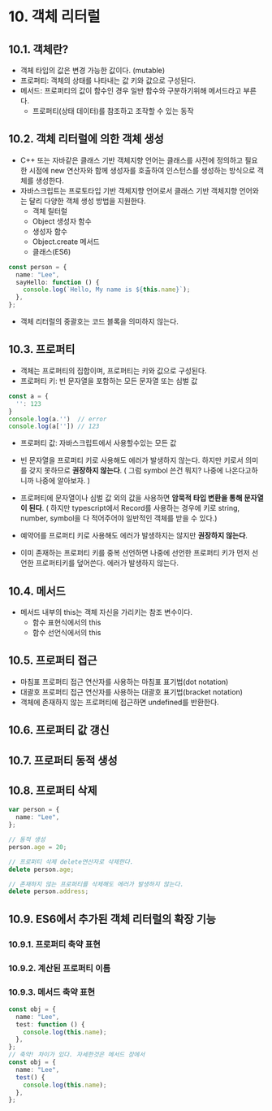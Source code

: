# 10. 객체 리터럴

## 10.1. 객체란?

- 객체 타입의 값은 변경 가능한 값이다. (mutable)
- 프로퍼티: 객체의 상태를 나타내는 값 키와 값으로 구성된다.
- 메서드: 프로퍼티의 값이 함수인 경우 일반 함수와 구분하기위해 메서드라고 부른다.
  - 프로퍼티(상태 데이터)를 참조하고 조작할 수 있는 동작

## 10.2. 객체 리터럴에 의한 객체 생성

- C++ 또는 자바같은 클래스 기반 객체지향 언어는 클래스를 사전에 정의하고 필요한 시점에 new 연산자와 함께 생성자를 호출하여 인스턴스를 생성하는 방식으로 객체를 생성한다.
- 자바스크립트는 프로토타입 기반 객체지향 언어로서 클래스 기반 객체지향 언어와는 달리 다양한 객체 생성 방법을 지원한다.
  - 객체 릴터럴
  - Object 생성자 함수
  - 생성자 함수
  - Object.create 메서드
  - 클래스(ES6)

```ts
const person = {
  name: "Lee",
  sayHello: function () {
    console.log(`Hello, My name is ${this.name}`);
  },
};
```

- 객체 리터럴의 중괄호는 코드 블록을 의미하지 않는다.

## 10.3. 프로퍼티

- 객체는 프로퍼티의 집합이며, 프로퍼티는 키와 값으로 구성된다.
- 프로퍼티 키: 빈 문자열을 포함하는 모든 문자열 또는 심벌 값

```ts
const a = {
  '': 123
}
console.log(a.'')  // error
console.log(a['']) // 123
```

- 프로퍼티 값: 자바스크립트에서 사용할수있는 모든 값

- 빈 문자열을 프로퍼티 키로 사용해도 에러가 발생하지 않는다. 하지만 키로서 의미를 갖지 못하므로 **권장하지 않는다**. ( 그럼 symbol 쓴건 뭐지? 나중에 나온다고하니까 나중에 알아보자. )
- 프로퍼티에 문자열이나 심벌 값 외의 값을 사용하면 **암묵적 타입 변환을 통해 문자열이 된다**. ( 하지만 typescript에서 Record를 사용하는 경우에 키로 string, number, symbol을 다 적어주어야 일반적인 객체를 받을 수 있다.)
- 예약어를 프로퍼티 키로 사용해도 에러가 발생하지는 않지만 **권장하지 않는다**.
- 이미 존재하는 프로퍼티 키를 중복 선언하면 나중에 선언한 프로퍼티 키가 먼저 선언한 프로퍼티키를 덮어쓴다. 에러가 발생하지 않는다.

## 10.4. 메서드

- 메서드 내부의 this는 객체 자신을 가리키는 참조 변수이다.
  - 함수 표현식에서의 this
  - 함수 선언식에서의 this

## 10.5. 프로퍼티 접근

- 마침표 프로퍼티 접근 연산자를 사용하는 마침표 표기법(dot notation)
- 대괄호 프로퍼티 접근 연산자를 사용하는 대괄호 표기법(bracket notation)
- 객체에 존재하지 않는 프로퍼티에 접근하면 undefined를 반환한다.

## 10.6. 프로퍼티 값 갱신

## 10.7. 프로퍼티 동적 생성

## 10.8. 프로퍼티 삭제

```ts
var person = {
  name: "Lee",
};

// 동적 생성
person.age = 20;

// 프로퍼티 삭제 delete연산자로 삭제한다.
delete person.age;

// 존재하지 않는 프로퍼티를 삭제해도 에러가 발생하지 않는다.
delete person.address;
```

## 10.9. ES6에서 추가된 객체 리터럴의 확장 기능

### 10.9.1. 프로퍼티 축약 표현

### 10.9.2. 계산된 프로퍼티 이름

### 10.9.3. 메서드 축약 표현

```ts
const obj = {
  name: "Lee",
  test: function () {
    console.log(this.name);
  },
};
// 축약! 차이가 있다. 자세한것은 메서드 장에서
const obj = {
  name: "Lee",
  test() {
    console.log(this.name);
  },
};
```
